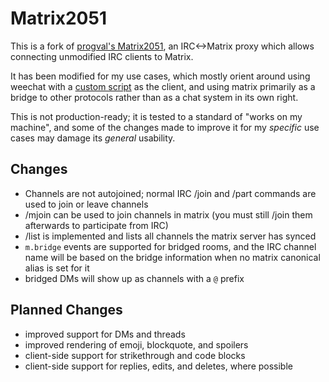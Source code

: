# Matrix2051

This is a fork of [progval's Matrix2051](https://github.com/progval/matrix2051),
an IRC<->Matrix proxy which allows connecting unmodified IRC clients to Matrix.

It has been modified for my use cases, which mostly orient around using weechat
with a [custom script](./m51weechat.lua) as the client, and using matrix primarily
as a bridge to other protocols rather than as a chat system in its own right.

This is not production-ready; it is tested to a standard of "works on my machine",
and some of the changes made to improve it for my *specific* use cases may damage
its *general* usability.

## Changes

- Channels are not autojoined; normal IRC /join and /part commands are used to join or leave channels
- /mjoin can be used to join channels in matrix (you must still /join them afterwards to participate from IRC)
- /list is implemented and lists all channels the matrix server has synced
- `m.bridge` events are supported for bridged rooms, and the IRC channel name will be based on the bridge information when no matrix canonical alias is set for it
- bridged DMs will show up as channels with a `@` prefix

## Planned Changes

- improved support for DMs and threads
- improved rendering of emoji, blockquote, and spoilers
- client-side support for strikethrough and code blocks
- client-side support for replies, edits, and deletes, where possible
